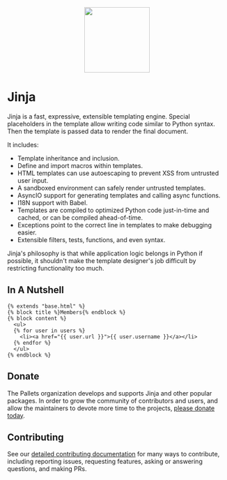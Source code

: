 <div align="center"><img src="https://raw.githubusercontent.com/pallets/jinja/refs/heads/stable/docs/_static/jinja-name.svg" alt="" height="150"></div>

# Jinja

Jinja is a fast, expressive, extensible templating engine. Special
placeholders in the template allow writing code similar to Python
syntax. Then the template is passed data to render the final document.

It includes:

-   Template inheritance and inclusion.
-   Define and import macros within templates.
-   HTML templates can use autoescaping to prevent XSS from untrusted
    user input.
-   A sandboxed environment can safely render untrusted templates.
-   AsyncIO support for generating templates and calling async
    functions.
-   I18N support with Babel.
-   Templates are compiled to optimized Python code just-in-time and
    cached, or can be compiled ahead-of-time.
-   Exceptions point to the correct line in templates to make debugging
    easier.
-   Extensible filters, tests, functions, and even syntax.

Jinja's philosophy is that while application logic belongs in Python if
possible, it shouldn't make the template designer's job difficult by
restricting functionality too much.


## In A Nutshell

```jinja
{% extends "base.html" %}
{% block title %}Members{% endblock %}
{% block content %}
  <ul>
  {% for user in users %}
    <li><a href="{{ user.url }}">{{ user.username }}</a></li>
  {% endfor %}
  </ul>
{% endblock %}
```

## Donate

The Pallets organization develops and supports Jinja and other popular
packages. In order to grow the community of contributors and users, and
allow the maintainers to devote more time to the projects, [please
donate today][].

[please donate today]: https://palletsprojects.com/donate

## Contributing

See our [detailed contributing documentation][contrib] for many ways to
contribute, including reporting issues, requesting features, asking or answering
questions, and making PRs.

[contrib]: https://palletsprojects.com/contributing/
